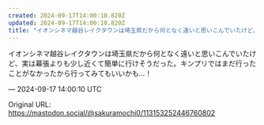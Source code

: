 ```yaml
---
created: 2024-09-17T14:00:10.820Z
updated: 2024-09-17T14:00:10.820Z
title: "イオンシネマ越谷レイクタウンは埼玉県だから何となく遠いと思いこんでいたけど、実は幕張よりも少し近くて簡単に行けそうだった。キンプリではまだ行ったことがなかったか[...]"
---
```


<p>イオンシネマ越谷レイクタウンは埼玉県だから何となく遠いと思いこんでいたけど、実は幕張よりも少し近くて簡単に行けそうだった。キンプリではまだ行ったことがなかったから行ってみてもいいかも…！</p>

&mdash; 2024-09-17 14:00:10 UTC

Original URL: https://mastodon.social/@sakuramochi0/113153252446760802
